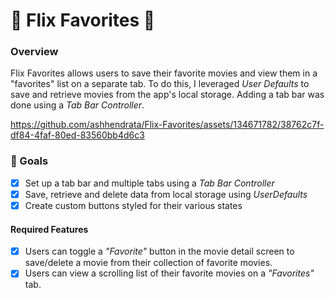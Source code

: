 # 📲 Flix Favorites 🍿

### Overview

Flix Favorites allows users to save their favorite movies and view them in a "favorites" list on a separate tab. To do this, I leveraged *User Defaults* to save and retrieve movies from the app's local storage. Adding a tab bar was done using a *Tab Bar Controller*.



https://github.com/ashhendrata/Flix-Favorites/assets/134671782/38762c7f-df84-4faf-80ed-83560bb4d6c3




### 🎯 Goals

- [x] Set up a tab bar and multiple tabs using a *Tab Bar Controller*
- [x] Save, retrieve and delete data from local storage using *UserDefaults*
- [x] Create custom buttons styled for their various states

#### Required Features

- [x] Users can toggle a *"Favorite"* button in the movie detail screen to save/delete a movie from their collection of favorite movies.
- [x] Users can view a scrolling list of their favorite movies on a *"Favorites"* tab.
